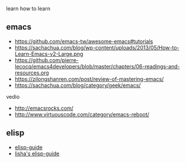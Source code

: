 learn how to learn

## emacs

- https://github.com/emacs-tw/awesome-emacs#tutorials
- https://sachachua.com/blog/wp-content/uploads/2013/05/How-to-Learn-Emacs-v2-Large.png
- https://github.com/pierre-lecocq/emacs4developers/blob/master/chapters/06-readings-and-resources.org
- https://zilongshanren.com/post/review-of-mastering-emacs/
- https://sachachua.com/blog/category/geek/emacs/

vedio

- http://emacsrocks.com/
- http://www.virtuouscode.com/category/emacs-reboot/

## elisp

- [elisp-guide](https://github.com/chrisdone/elisp-guide)
- [lisha's elisp-guide](http://ergoemacs.org/emacs/elisp.html)
